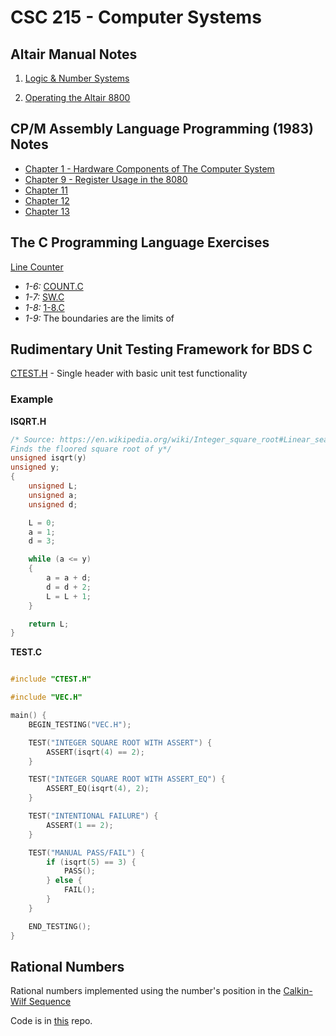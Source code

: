 # CSC 215 - Computer Systems

## **Altair Manual Notes**
 1. [Logic & Number Systems](Notes/AltairManualPart1notes.md)

 3. [Operating the Altair 8800](Notes/AltairManualPart3notes.md)

## **CP/M Assembly Language Programming (1983) Notes**
 - [Chapter 1 - Hardware Components of The Computer System](./Notes/CPM_Asm-Chp1.md)
 - [Chapter 9 - Register Usage in the 8080](./Notes/CPM_chp9.md)
 - [Chapter 11](./Notes/Chapter11.md)
 - [Chapter 12](./Notes/Chapter12.md)
 - [Chapter 13](./Notes/Chapter13.md)

## The C Programming Language Exercises
[Line Counter](./C/LC.C)
 - *1-6:* [COUNT.C](./C/COUNT.C)
 - *1-7:* [SW.C](./C/SW.C)
 - *1-8:* [1-8.C](./C/1-8.C)
 - *1-9:* The boundaries are the limits of  

## Rudimentary Unit Testing Framework for BDS C
[CTEST.H](./C/BDS_CTEST/CTEST.H) - Single header with basic unit test functionality
### Example
**ISQRT.H**
```c
/* Source: https://en.wikipedia.org/wiki/Integer_square_root#Linear_search_using_addition 
Finds the floored square root of y*/
unsigned isqrt(y)
unsigned y;
{
    unsigned L;
    unsigned a;
    unsigned d;

    L = 0;
    a = 1;
    d = 3;

    while (a <= y)
    {
        a = a + d;
        d = d + 2;
        L = L + 1;
    }

    return L;
}
```

**TEST.C**
```c

#include "CTEST.H"

#include "VEC.H"

main() {
    BEGIN_TESTING("VEC.H");

    TEST("INTEGER SQUARE ROOT WITH ASSERT") {
        ASSERT(isqrt(4) == 2);
    }

    TEST("INTEGER SQUARE ROOT WITH ASSERT_EQ") {
        ASSERT_EQ(isqrt(4), 2);
    }

    TEST("INTENTIONAL FAILURE") {
        ASSERT(1 == 2);
    }

    TEST("MANUAL PASS/FAIL") {
        if (isqrt(5) == 3) {
            PASS();
        } else {
            FAIL();
        }
    }

    END_TESTING();
}
```

## Rational Numbers
Rational numbers implemented using the number's position in the [Calkin-Wilf Sequence](https://en.wikipedia.org/wiki/Calkin%E2%80%93Wilf_tree#Breadth_first_traversal)

Code is in [this](https://github.com/CalebNeal07/rational) repo.
